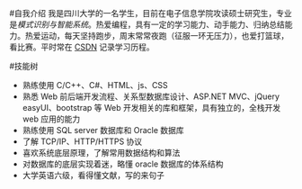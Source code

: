 #自我介绍
我是四川大学的一名学生，目前在电子信息学院攻读硕士研究生，专业是*模式识别与智能系统*。热爱编程，具有一定的学习能力、动手能力、归纳总结能力。热爱运动，每天坚持跑步，周末常常夜跑（征服一环无压力），也爱打篮球，看比赛。平时常在 [CSDN](http://blog.csdn.net/chengonghao/article/category/6216131 "我的博客") 记录学习历程。

#技能树
* 熟练使用 C/C++、C#、HTML、js、CSS
* 熟悉 Web 前后端开发流程、关系型数据库设计、ASP.NET MVC、jQuery easyUI、bootstrap 等 Web 开发相关的库和框架，具有独立的，全栈开发 web 应用的能力
* 熟练使用 SQL server 数据库和 Oracle 数据库
* 了解 TCP/IP、HTTP/HTTPS 协议
* 喜欢系统底层原理，了解常用数据结构和算法
* 对数据库的底层实现着迷，略懂 oracle 数据库的体系结构
* 大学英语六级，看得懂文献，写的来句子

